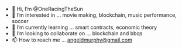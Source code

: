 - 👋 Hi, I’m @OneRacingTheSun
- 👀 I’m interested in ... movie making, blockchain, music performance, soccer
- 🌱 I’m currently learning ... smart contracts, economic theory
- 💞️ I’m looking to collaborate on ... blockchain and bbqs
- 📫 How to reach me ... angeldmurphy@gmail.com

<!---
OneRacingTheSun/OneRacingTheSun is a ✨ special ✨ repository because its `README.md` (this file) appears on your GitHub profile.
You can click the Preview link to take a look at your changes.
--->
